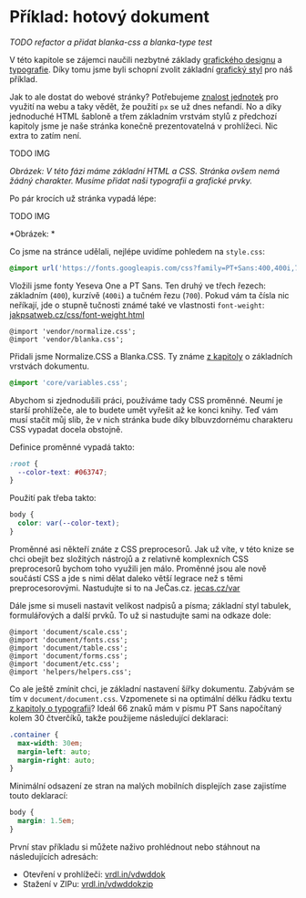 # Příklad: hotový dokument

*TODO refactor a přidat blanka-css a blanka-type test*

V této kapitole se zájemci naučili nezbytné základy [grafického designu](graficky-design.md) a [typografie](typografie.md). Díky tomu jsme byli schopní zvolit základní [grafický styl](priklad-barvy-typografie.md) pro náš příklad. 

Jak to ale dostat do webové stránky? Potřebujeme [znalost jednotek](jednotky.md) pro využití na webu a taky vědět, že použití `px` se už dnes nefandí. No a díky jednoduché HTML šabloně a třem základním vrstvám stylů z předchozí kapitoly jsme je naše stránka konečně prezentovatelná v prohlížeci. Nic extra to zatím není.

TODO IMG

*Obrázek: V této fázi máme základní HTML a CSS. Stránka ovšem nemá žádný charakter. Musíme přidat naši typografii a grafické prvky.*

Po pár krocích už stránka vypadá lépe:

TODO IMG

*Obrázek: *

Co jsme na stránce udělali, nejlépe uvidíme pohledem na `style.css`:

```css
@import url('https://fonts.googleapis.com/css?family=PT+Sans:400,400i,700|Yeseva+One&subset=latin-ext');
```

Vložili jsme fonty Yeseva One a PT Sans. Ten druhý ve třech řezech: základním (`400`), kurzívě (`400i`) a tučném řezu (`700`). Pokud vám ta čísla nic neříkají, jde o stupně tučnosti známé také ve vlastnosti `font-weight`: [jakpsatweb.cz/css/font-weight.html](http://jakpsatweb.cz/css/font-weight.html)

```
@import 'vendor/normalize.css';
@import 'vendor/blanka.css';
```

Přidali jsme Normalize.CSS a Blanka.CSS. Ty známe [z kapitoly](dokument-nastroje.md) o základních vrstvách dokumentu.

```css
@import 'core/variables.css';
````

Abychom si zjednodušili práci, používáme tady CSS proměnné. Neumí je starší prohlížeče, ale to budete umět vyřešit až ke konci knihy. Teď vám musí stačit můj slib, že v nich stránka bude díky blbuvzdornému charakteru CSS vypadat docela obstojně.

Definice proměnné vypadá takto:

```css
:root {
  --color-text: #063747;
}
```

Použití pak třeba takto: 

```css
body {
  color: var(--color-text);
}
```

Proměnné asi někteří znáte z CSS preprocesorů. Jak už víte, v této knize se chci obejít bez složitých nástrojů a z relativně komplexních CSS preprocesorů bychom toho využili jen málo. Proměnné jsou ale nově součástí CSS a jde s nimi dělat daleko větší legrace než s těmi preprocesorovými. Nastudujte si to na JeČas.cz. [jecas.cz/var](http://jecas.cz/var)

Dále jsme si museli nastavit velikost nadpisů a písma; základní styl tabulek, formulářových a další prvků. To už si nastudujte sami na odkaze dole:

```
@import 'document/scale.css';
@import 'document/fonts.css';
@import 'document/table.css';
@import 'document/forms.css';
@import 'document/etc.css';
@import 'helpers/helpers.css';
```

Co ale ještě zmínit chci, je základní nastavení šířky dokumentu. Zabývám se tím v `document/document.css`. Vzpomenete si na optimální délku řádku textu [z kapitoly o typografii](typografie.md)? Ideál 66 znaků mám v písmu PT Sans napočítaný kolem 30 čtverčíků, takže použijeme následující deklaraci:

```css
.container {
  max-width: 30em; 
  margin-left: auto;
  margin-right: auto;
}
``` 

Minimální odsazení ze stran na malých mobilních displejích zase zajistíme touto deklarací:

```css
body {
  margin: 1.5em;
}
```

První stav příkladu si můžete naživo prohlédnout nebo stáhnout na následujících adresách:

- Otevření v prohlížeči: [vrdl.in/vdwddok](http://vrdl.in/vdwddok)
- Stažení v ZIPu: [vrdl.in/vdwddokzip](http://vrdl.in/vdwddokzip)



